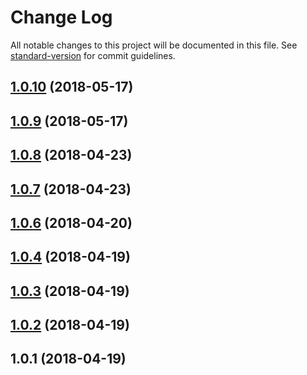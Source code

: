 # Change Log

All notable changes to this project will be documented in this file. See [standard-version](https://github.com/conventional-changelog/standard-version) for commit guidelines.

<a name="1.0.10"></a>
## [1.0.10](https://github.com/cicada-fe/vue-basic-table/compare/v1.0.9...v1.0.10) (2018-05-17)



<a name="1.0.9"></a>
## [1.0.9](https://github.com/cicada-fe/vue-basic-table/compare/v1.0.8...v1.0.9) (2018-05-17)



<a name="1.0.8"></a>
## [1.0.8](https://github.com/cicada-fe/vue-basic-table/compare/v1.0.7...v1.0.8) (2018-04-23)



<a name="1.0.7"></a>
## [1.0.7](https://github.com/cicada-fe/vue-basic-table/compare/v1.0.6...v1.0.7) (2018-04-23)



<a name="1.0.6"></a>
## [1.0.6](https://github.com/cicada-fe/vue-basic-table/compare/v1.0.4...v1.0.6) (2018-04-20)



<a name="1.0.4"></a>
## [1.0.4](https://github.com/cicada-fe/vue-basic-table/compare/v1.0.3...v1.0.4) (2018-04-19)



<a name="1.0.3"></a>
## [1.0.3](https://github.com/cicada-fe/vue-basic-table/compare/v1.0.2...v1.0.3) (2018-04-19)



<a name="1.0.2"></a>
## [1.0.2](https://github.com/cicada-fe/vue-basic-table/compare/v1.0.1...v1.0.2) (2018-04-19)



<a name="1.0.1"></a>
## 1.0.1 (2018-04-19)
